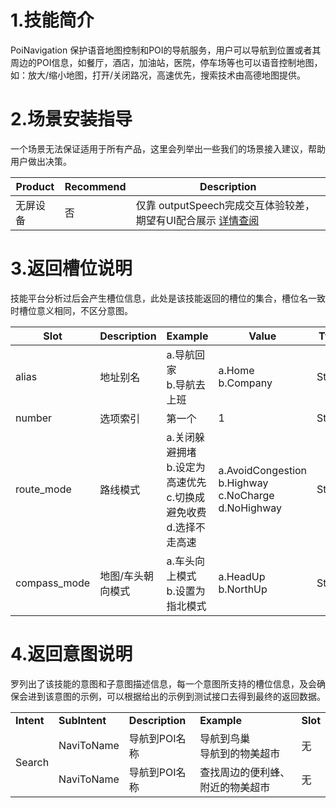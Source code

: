 # 1.技能简介

PoiNavigation 保护语音地图控制和POI的导航服务，用户可以导航到位置或者其周边的POI信息，如餐厅，酒店，加油站，医院，停车场等也可以语音控制地图，如：放大/缩小地图，打开/关闭路况，高速优先，搜索技术由高德地图提供。

# 2.场景安装指导

一个场景无法保证适用于所有产品，这里会列举出一些我们的场景接入建议，帮助用户做出决策。

| **Product** | **Recommend** | **Description** |
| ------------ | ------------ | ------------ |
| 无屏设备 | 否 |  仅靠 outputSpeech完成交互体验较差，期望有UI配合展示 [详情查阅](/Bot/4-SkillDocument/最佳实践.md) |

# 3.返回槽位说明

技能平台分析过后会产生槽位信息，此处是该技能返回的槽位的集合，槽位名一致时槽位意义相同，不区分意图。

| **Slot** | **Description** | **Example** |**Value** | **Type** |
| ------------ | ------------ | ------------ | ------------ | ------- |
| alias | 地址别名 | a.导航回家</br>b.导航去上班 | a.Home</br>b.Company | String |
| number | 选项索引 | 第一个 | 1 | String |
| route_mode | 路线模式 | a.关闭躲避拥堵</br>b.设定为高速优先</br>c.切换成避免收费</br>d.选择不走高速 | a.AvoidCongestion</br>b.Highway</br>c.NoCharge</br>d.NoHighway | String |
| compass_mode | 地图/车头朝向模式 | a.车头向上模式</br>b.设置为指北模式 | a.HeadUp</br>b.NorthUp | String |

# 4.返回意图说明


罗列出了该技能的意图和子意图描述信息，每一个意图所支持的槽位信息，及会确保会进到该意图的示例，可以根据给出的示例到测试接口去得到最终的返回数据。

<table>

<tr>

<td><b>Intent</b></td>

<td><b>SubIntent</b></td>

<td><b>Description</b></td>

<td><b>Example</b></td>

<td><b>Slot</b></td>

</tr>

<tr>

<td rowspan="2">Search</td>

  <td >NaviToName</td>

   <td >导航到POI名称</td>

   <td>导航到鸟巢</br>导航到的物美超市</td>
   
   <td>无</td>


</tr>



<tr>

   <td >NaviToName</td>

   <td >导航到POI名称</td>

   <td>查找周边的便利蜂、附近的物美超市</td>
   
   <td>无</td>

</tr>

</table>









